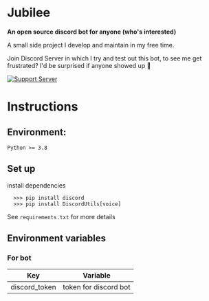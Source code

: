 # Jubilee
**An open source discord bot for anyone (who's interested)**

A small side project I develop and maintain in my free time.

Join Discord Server in which I try and test out this bot, to see me get frustrated? I'd be surprised if anyone showed up 👀

[![Support Server](https://user-images.githubusercontent.com/64572619/130349536-08241313-1deb-49c4-b49a-511fe042862c.png)](https://discord.gg/Cru4EVGM)
# Instructions
## Environment:
`Python >= 3.8`

## Set up

install dependencies
```
  >>> pip install discord
  >>> pip install DiscordUtils[voice]
```
See `requirements.txt` for more details

## Environment variables
### For bot
Key | Variable
------------- | -------------
discord_token | token for discord bot
